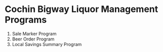 # Cochin Bigway Liquor Management Programs

1. Sale Marker Program
2. Beer Order Program
3. Local Savings Summary Program
